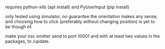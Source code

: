 requires python-xlib (apt install) and PyUserInput (pip install)

only tested using simulator, no guarantee the orientation makes any sense, and
choosing how to click (preferably without changing position) is yet to be
though of.

make your osc emitter send to port 10001 and with at least two values in
the packages, to /update.
